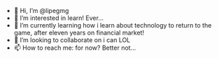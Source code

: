 - 👋 Hi, I’m @lipegmg
- 👀 I’m interested in learn! Ever...
- 🌱 I’m currently learning how i learn about technology to return to the game, after eleven years on financial market!
- 💞️ I’m looking to collaborate on i can LOL
- 📫 How to reach me: for now? Better not...

<!---
lipegmg/lipegmg is a ✨ special ✨ repository because its `README.md` (this file) appears on your GitHub profile.
You can click the Preview link to take a look at your changes.
--->
